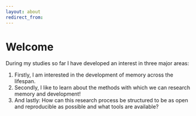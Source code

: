 ```yaml
---
layout: about
redirect_from:
---
```


# Welcome
<!--author-->

During my studies so far I have developed an interest in three major areas:
1. Firstly, I am interested in the development of memory across the lifespan. 
2. Secondly, I like to learn about the methods with which we can research memory and development! 
3. And lastly: How can this research process be structured to be as open and reproducible as possible and what tools are available?
